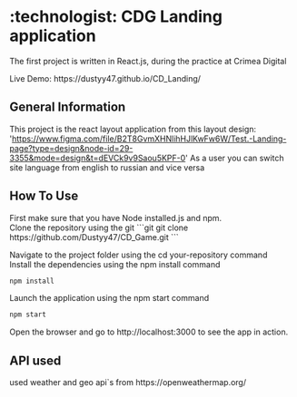 <h1>:technologist: CDG Landing application</h1>
<p>The first project is written in React.js, during the practice at Crimea Digital</p>
<p>Live Demo: https://dustyy47.github.io/CD_Landing/</p>
<h2>General Information</h2>

This project is the react layout application from this layout design: 'https://www.figma.com/file/B2T8GvmXHNlihHJlKwFw6W/Test.-Landing-page?type=design&node-id=29-3355&mode=design&t=dEVCk9v9Saou5KPF-0'
As a user you can switch site language from english to russian and vice versa

<h2>How To Use</h2>
First make sure that you have Node installed.js and npm. </br>
Clone the repository using the git   
   ```git
   git clone https://github.com/Dustyy47/CD_Game.git
   ```
   
Navigate to the project folder using the cd your-repository command </br>
Install the dependencies using the npm install command </br>

   ```javascript
   npm install
   ``` 
Launch the application using the npm start command </br>
   ```javascript
   npm start
   ```
Open the browser and go to http://localhost:3000 to see the app in action. </br>

<h2>API used</h2>
used weather and geo api`s from https://openweathermap.org/
